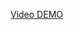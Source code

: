 [Video DEMO](https://github.com/btmluiz/Projeto_Integrador_Digital_House_04/blob/master/demo.gif?raw=true)
